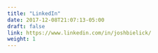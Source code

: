 ```yaml
---
title: "LinkedIn"
date: 2017-12-08T21:07:13-05:00
draft: false
link: https://www.linkedin.com/in/joshbielick/
weight: 1
---
```


